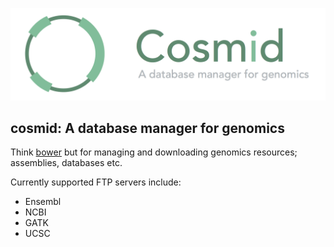 ![cosmid logo](assets/cosmid-logo.png)

## cosmid: A database manager for genomics
Think [bower](http://bower.io/) but for managing and downloading genomics resources; assemblies, databases etc.

Currently supported FTP servers include:
* Ensembl
* NCBI
* GATK
* UCSC
